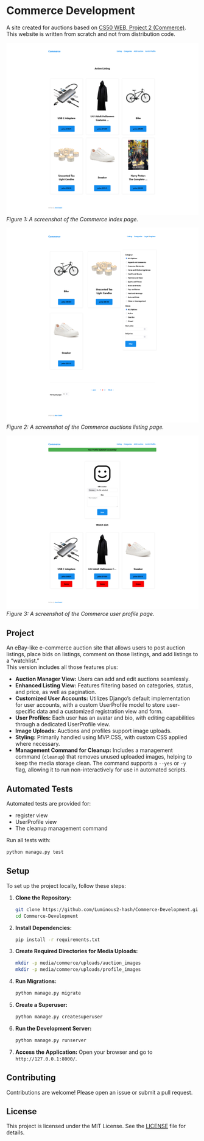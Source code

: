 # Commerce Development

A site created for auctions based on [CS50 WEB, Project 2 (Commerce)](https://cs50.harvard.edu/web/2020/projects/2/commerce/). This website is written from scratch and not from distribution code.

![Index Page's Screenshot](docs/screenshots/index-screenshot.png)
*Figure 1: A screenshot of the Commerce index page.*

![Listing Page's Screenshot](docs/screenshots/listing-screenshot.png)
*Figure 2: A screenshot of the Commerce auctions listing page.*

![User Profile Page's Screenshot](docs/screenshots/userprofile-screenshot.png)
*Figure 3: A screenshot of the Commerce user profile page.*

## Project

An eBay-like e-commerce auction site that allows users to post auction listings, place bids on listings, comment on those listings, and add listings to a “watchlist.”  
This version includes all those features plus:
- **Auction Manager View:** Users can add and edit auctions seamlessly.
- **Enhanced Listing View:** Features filtering based on categories, status, and price, as well as pagination.
- **Customized User Accounts:** Utilizes Django’s default implementation for user accounts, with a custom UserProfile model to store user-specific data and a customized registration view and form.
- **User Profiles:** Each user has an avatar and bio, with editing capabilities through a dedicated UserProfile view.
- **Image Uploads:** Auctions and profiles support image uploads.
- **Styling:** Primarily handled using MVP.CSS, with custom CSS applied where necessary.
- **Management Command for Cleanup:** Includes a management command (`cleanup`) that removes unused uploaded images, helping to keep the media storage clean. The command supports a `--yes` or `-y` flag, allowing it to run non-interactively for use in automated scripts.

## Automated Tests

Automated tests are provided for:
- register view
- UserProfile view
- The cleanup management command

Run all tests with:
```sh
python manage.py test
```

## Setup

To set up the project locally, follow these steps:

1. **Clone the Repository:**
   ```sh
   git clone https://github.com/Luminous2-hash/Commerce-Development.git
   cd Commerce-Development
   ```

2. **Install Dependencies:**
   ```sh
   pip install -r requirements.txt
   ```

3. **Create Required Directories for Media Uploads:**
   ```sh
   mkdir -p media/commerce/uploads/auction_images
   mkdir -p media/commerce/uploads/profile_images
   ```

4. **Run Migrations:**
   ```sh
   python manage.py migrate
   ```

5. **Create a Superuser:**
   ```sh
   python manage.py createsuperuser
   ```

6. **Run the Development Server:**
   ```sh
   python manage.py runserver
   ```

7. **Access the Application:**
   Open your browser and go to `http://127.0.0.1:8000/`.

## Contributing

Contributions are welcome! Please open an issue or submit a pull request.

## License

This project is licensed under the MIT License. See the [LICENSE](LICENSE) file for details.
